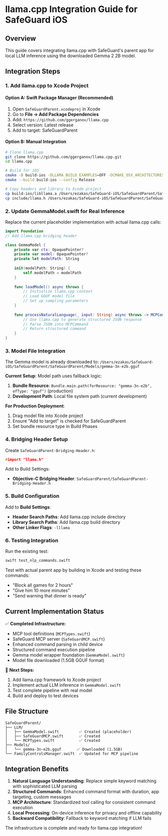 # llama.cpp Integration Guide for SafeGuard iOS

## Overview
This guide covers integrating llama.cpp with SafeGuard's parent app for local LLM inference using the downloaded Gemma 2 2B model.

## Integration Steps

### 1. Add llama.cpp to Xcode Project

#### Option A: Swift Package Manager (Recommended)
1. Open `SafeGuardParent.xcodeproj` in Xcode
2. Go to **File → Add Package Dependencies**
3. Add: `https://github.com/ggerganov/llama.cpp`
4. Select version: Latest release
5. Add to target: SafeGuardParent

#### Option B: Manual Integration
```bash
# Clone llama.cpp
git clone https://github.com/ggerganov/llama.cpp.git
cd llama.cpp

# Build for iOS
cmake -B build-ios -DLLAMA_BUILD_EXAMPLES=OFF -DCMAKE_OSX_ARCHITECTURES="arm64" -DCMAKE_OSX_DEPLOYMENT_TARGET=15.0
cmake --build build-ios --config Release

# Copy headers and library to Xcode project
cp build-ios/libllama.a /Users/ezakas/SafeGuard-iOS/SafeGuardParent/SafeGuardParent/
cp include/llama.h /Users/ezakas/SafeGuard-iOS/SafeGuardParent/SafeGuardParent/
```

### 2. Update GemmaModel.swift for Real Inference

Replace the current placeholder implementation with actual llama.cpp calls:

```swift
import Foundation
// Add llama.cpp bridging header

class GemmaModel {
    private var ctx: OpaquePointer?
    private var model: OpaquePointer?
    private let modelPath: String
    
    init(modelPath: String) {
        self.modelPath = modelPath
    }
    
    func loadModel() async throws {
        // Initialize llama.cpp context
        // Load GGUF model file
        // Set up sampling parameters
    }
    
    func processNaturalLanguage(_ input: String) async throws -> MCPCommand {
        // Use llama.cpp to generate structured JSON response
        // Parse JSON into MCPCommand
        // Return structured command
    }
}
```

### 3. Model File Integration

The Gemma model is already downloaded to:
`/Users/ezakas/SafeGuard-iOS/SafeGuardParent/SafeGuardParent/Models/gemma-3n-e2b.gguf`

**Current Setup**: Model path uses fallback logic:
1. **Bundle Resource**: `Bundle.main.path(forResource: "gemma-3n-e2b", ofType: "gguf")` (production)
2. **Development Path**: Local file system path (current development)

**For Production Deployment**:
1. Drag model file into Xcode project
2. Ensure "Add to target" is checked for SafeGuardParent
3. Set bundle resource type in Build Phases

### 4. Bridging Header Setup

Create `SafeGuardParent-Bridging-Header.h`:
```c
#import "llama.h"
```

Add to Build Settings:
- **Objective-C Bridging Header**: `SafeGuardParent/SafeGuardParent-Bridging-Header.h`

### 5. Build Configuration

Add to **Build Settings**:
- **Header Search Paths**: Add llama.cpp include directory
- **Library Search Paths**: Add llama.cpp build directory  
- **Other Linker Flags**: `-lllama`

### 6. Testing Integration

Run the existing test:
```bash
swift test_nlp_commands.swift
```

Test with actual parent app by building in Xcode and testing these commands:
- "Block all games for 2 hours"
- "Give him 10 more minutes"
- "Send warning that dinner is ready"

## Current Implementation Status

✅ **Completed Infrastructure:**
- MCP tool definitions (`MCPTypes.swift`)
- SafeGuard MCP server (`SafeGuardMCP.swift`) 
- Enhanced command parsing in child device
- Structured command execution pipeline
- Gemma model wrapper foundation (`GemmaModel.swift`)
- Model file downloaded (1.5GB GGUF format)

🔄 **Next Steps:**
1. Add llama.cpp framework to Xcode project
2. Implement actual LLM inference in `GemmaModel.swift`
3. Test complete pipeline with real model
4. Build and deploy to test devices

## File Structure

```
SafeGuardParent/
├── LLM/
│   ├── GemmaModel.swift         ✅ Created (placeholder)
│   ├── SafeGuardMCP.swift       ✅ Created  
│   └── MCPTypes.swift           ✅ Created
├── Models/
│   └── gemma-3n-e2b.gguf       ✅ Downloaded (1.5GB)
└── FamilyControlsManager.swift  ✅ Updated for MCP pipeline
```

## Integration Benefits

1. **Natural Language Understanding**: Replace simple keyword matching with sophisticated LLM parsing
2. **Structured Commands**: Enhanced command format with duration, app targeting, custom messages
3. **MCP Architecture**: Standardized tool calling for consistent command execution
4. **Local Processing**: On-device inference for privacy and offline capability
5. **Backward Compatibility**: Fallback to keyword matching if LLM fails

The infrastructure is complete and ready for llama.cpp integration!